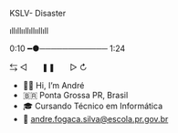 KSLV- Disaster

ıllıllııllıllııllıll

0:10 ━●────────────  1:24

⇆       ◁ㅤㅤ❚❚ㅤㅤ▷       ↻
- :moyai:🍷 Hi, I’m André
- :brazil: Ponta Grossa PR, Brasil
- :mortar_board: Cursando Técnico em Informática
- :postbox: andre.fogaca.silva@escola.pr.gov.br
